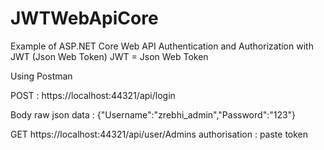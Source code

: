 # JWTWebApiCore

Example of ASP.NET Core Web API Authentication and Authorization with JWT (Json Web Token)
JWT = Json Web Token

Using Postman 

POST : https://localhost:44321/api/login

Body raw json data : {"Username":"zrebhi_admin","Password":"123"}


GET https://localhost:44321/api/user/Admins
authorisation : paste token 
